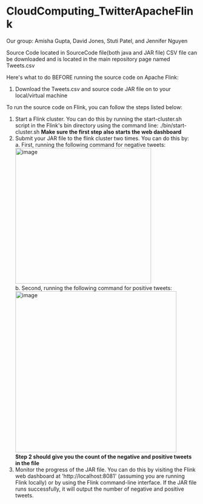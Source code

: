 # CloudComputing_TwitterApacheFlink
Our group: Amisha Gupta, David Jones, Stuti Patel, and Jennifer Nguyen

Source Code located in SourceCode file(both java and JAR file)
CSV file can be downloaded and is located in the main repository page named Tweets.csv

Here's what to do BEFORE running the source code on Apache Flink:
1. Download the Tweets.csv and source code JAR file on to your local/virtual machine

To run the source code on Flink, you can follow the steps listed below:
1. Start a Flink cluster. You can do this by running the start-cluster.sh script in the Flink's bin directory using the command line: ./bin/start-cluster.sh
**Make sure the first step also starts the web dashboard**
2. Submit your JAR file to the flink cluster two times. You can do this by:   
      a. First, running the following command for negative tweets: 
      <br><img width="358" alt="image" src="https://user-images.githubusercontent.com/104871313/232067251-b9a51914-a9c1-46b0-bb36-2ae834cde2e1.png"><br>
      b. Second, running the following command for positive tweets:
      <br><img width="425" alt="image" src="https://user-images.githubusercontent.com/104871313/232067578-182c90e7-3c16-4a60-9c74-4ed0c075d978.png"><br>
**Step 2 should give you the count of the negative and positive tweets in the file**
3. Monitor the progress of the JAR file. You can do this by visiting the Flink web dashboard at 'http://localhost:8081' (assuming you are running Flink locally) or by using the Flink command-line interface. If the JAR file runs successfully, it will output the number of negative and positive tweets.
